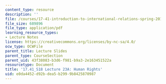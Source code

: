 ```yaml
---
content_type: resource
description: ''
file: /courses/17-41-introduction-to-international-relations-spring-2018/e0da4452d92bdea5b2999b8425870987_MIT17_41S18_lec23a.pdf
file_size: 689896
file_type: application/pdf
learning_resource_types:
- Lecture Notes
license: https://creativecommons.org/licenses/by-nc-sa/4.0/
ocw_type: OCWFile
parent_title: Lecture Slides
parent_type: CourseSection
parent_uid: 43f38083-b3d6-f981-b9a3-2e163451522a
resourcetype: Document
title: '17.41_S18 Lecture 23A: Human Rights'
uid: e0da4452-d92b-dea5-b299-9b8425870987
---
```

